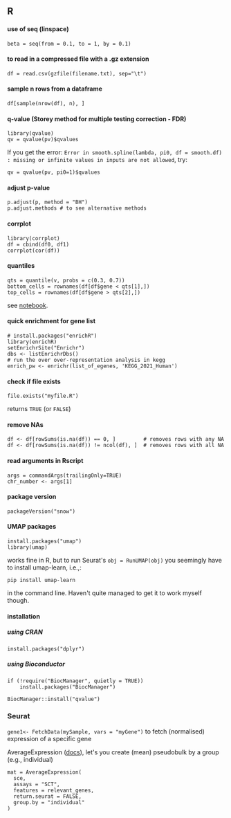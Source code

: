 ## R

#### use of seq (linspace)
```beta = seq(from = 0.1, to = 1, by = 0.1)```

#### to read in a compressed file with a .gz extension
```df = read.csv(gzfile(filename.txt), sep="\t")```

#### sample n rows from a dataframe
```df[sample(nrow(df), n), ]```

#### q-value (Storey method for multiple testing correction - FDR)
```
library(qvalue)
qv = qvalue(pv)$qvalues
```
If you get the error: ```Error in smooth.spline(lambda, pi0, df = smooth.df) : missing or infinite values in inputs are not allowed```, try:
```
qv = qvalue(pv, pi0=1)$qvalues
```
#### adjust p-value
```
p.adjust(p, method = "BH")
p.adjust.methods # to see alternative methods
```

#### corrplot
```
library(corrplot)
df = cbind(df0, df1)
corrplot(cor(df))
```

#### quantiles
```
qts = quantile(v, probs = c(0.3, 0.7))
bottom_cells = rownames(df[df$gene < qts[1],])
top_cells = rownames(df[df$gene > qts[2],])

```
see [notebook](https://github.com/annacuomo/Anna_PhD_notebooks/blob/main/CellRegMap/neuroseq/June_2021/example_figure5_SLC35E2_step1.ipynb).

#### quick enrichment for gene list
```
# install.packages("enrichR")
library(enrichR)
setEnrichrSite("Enrichr")
dbs <- listEnrichrDbs()
# run the over over-representation analysis in kegg
enrich_pw <- enrichr(list_of_egenes, 'KEGG_2021_Human')
```
#### check if file exists

```
file.exists("myfile.R")
```
returns ```TRUE``` (or ```FALSE```)

#### remove NAs
```
df <- df[rowSums(is.na(df)) == 0, ]         # removes rows with any NA
df <- df[rowSums(is.na(df)) != ncol(df), ]  # removes rows with all NA
```
#### read arguments in Rscript
```
args = commandArgs(trailingOnly=TRUE)
chr_number <- args[1]
```

#### package version
```
packageVersion("snow")
```
#### UMAP packages
```
install.packages("umap")
library(umap)
```
works fine in R, but to run Seurat's ```obj = RunUMAP(obj)``` you seemingly have to install umap-learn, i.e.,:
```
pip install umap-learn
```
in the command line. Haven't quite managed to get it to work myself though.

#### installation
##### using CRAN
```
install.packages("dplyr")
```
##### using Bioconductor
```
if (!require("BiocManager", quietly = TRUE))
    install.packages("BiocManager")

BiocManager::install("qvalue")
```

### Seurat
```gene1<- FetchData(mySample, vars = "myGene")``` to fetch (normalised) expression of a specific gene

AverageExpression ([docs](https://rdrr.io/github/satijalab/seurat/man/AverageExpression.html)), let's you create (mean) pseudobulk by a group (e.g., individual)
```
mat = AverageExpression(
  sce,
  assays = "SCT",
  features = relevant_genes,
  return.seurat = FALSE,
  group.by = "individual"
)
``` 



